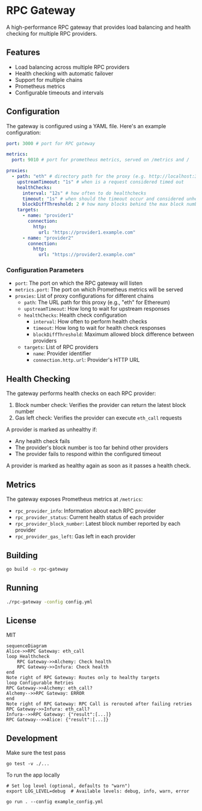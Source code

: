 # RPC Gateway

A high-performance RPC gateway that provides load balancing and health checking for multiple RPC providers.

## Features

- Load balancing across multiple RPC providers
- Health checking with automatic failover
- Support for multiple chains
- Prometheus metrics
- Configurable timeouts and intervals

## Configuration

The gateway is configured using a YAML file. Here's an example configuration:

```yaml
port: 3000 # port for RPC gateway

metrics:
  port: 9010 # port for prometheus metrics, served on /metrics and /

proxies:
  - path: "eth" # directory path for the proxy (e.g. http://localhost:3000/eth)
    upstreamTimeout: "1s" # when is a request considered timed out
    healthChecks:
      interval: "12s" # how often to do healthchecks
      timeout: "1s" # when should the timeout occur and considered unhealthy
      blockDiffThreshold: 2 # how many blocks behind the max block number to taint
    targets:
      - name: "provider1"
        connection:
          http:
            url: "https://provider1.example.com"
      - name: "provider2"
        connection:
          http:
            url: "https://provider2.example.com"
```

### Configuration Parameters

- `port`: The port on which the RPC gateway will listen
- `metrics.port`: The port on which Prometheus metrics will be served
- `proxies`: List of proxy configurations for different chains
  - `path`: The URL path for this proxy (e.g., "eth" for Ethereum)
  - `upstreamTimeout`: How long to wait for upstream responses
  - `healthChecks`: Health check configuration
    - `interval`: How often to perform health checks
    - `timeout`: How long to wait for health check responses
    - `blockDiffThreshold`: Maximum allowed block difference between providers
  - `targets`: List of RPC providers
    - `name`: Provider identifier
    - `connection.http.url`: Provider's HTTP URL

## Health Checking

The gateway performs health checks on each RPC provider:

1. Block number check: Verifies the provider can return the latest block number
2. Gas left check: Verifies the provider can execute `eth_call` requests

A provider is marked as unhealthy if:
- Any health check fails
- The provider's block number is too far behind other providers
- The provider fails to respond within the configured timeout

A provider is marked as healthy again as soon as it passes a health check.

## Metrics

The gateway exposes Prometheus metrics at `/metrics`:

- `rpc_provider_info`: Information about each RPC provider
- `rpc_provider_status`: Current health status of each provider
- `rpc_provider_block_number`: Latest block number reported by each provider
- `rpc_provider_gas_left`: Gas left in each provider

## Building

```bash
go build -o rpc-gateway
```

## Running

```bash
./rpc-gateway -config config.yml
```

## License

MIT

```mermaid
sequenceDiagram
Alice->>RPC Gateway: eth_call
loop Healthcheck
    RPC Gateway->>Alchemy: Check health
    RPC Gateway->>Infura: Check health
end
Note right of RPC Gateway: Routes only to healthy targets
loop Configurable Retries
RPC Gateway->>Alchemy: eth_call?
Alchemy-->>RPC Gateway: ERROR
end
Note right of RPC Gateway: RPC Call is rerouted after failing retries
RPC Gateway->>Infura: eth_call?
Infura-->>RPC Gateway: {"result":[...]}
RPC Gateway-->>Alice: {"result":[...]}
```

## Development

Make sure the test pass
```console
go test -v ./...
```

To run the app locally
```console
# Set log level (optional, defaults to "warn")
export LOG_LEVEL=debug  # Available levels: debug, info, warn, error

go run . --config example_config.yml
```